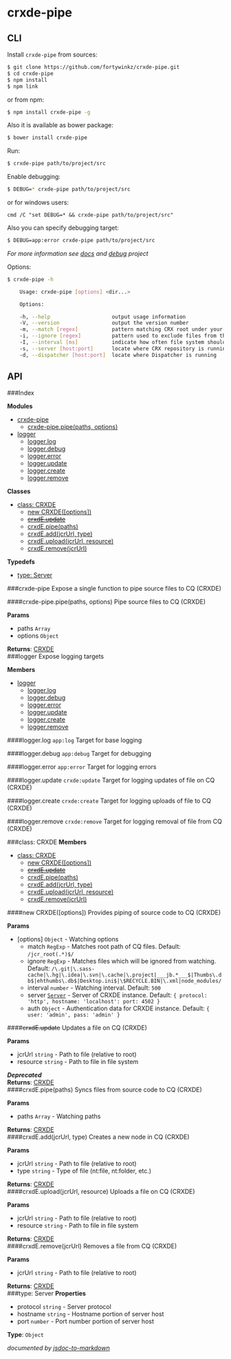 # crxde-pipe

## CLI

Install `crxde-pipe` from sources:
```sh
$ git clone https://github.com/fortywinkz/crxde-pipe.git
$ cd crxde-pipe
$ npm install
$ npm link
```

or from npm:
```sh
$ npm install crxde-pipe -g
```

Also it is available as bower package:
```sh
$ bower install crxde-pipe
```

Run:
```bash
$ crxde-pipe path/to/project/src
```

Enable debugging:
```bash
$ DEBUG=* crxde-pipe path/to/project/src
```
or for windows users:
```shell
cmd /C "set DEBUG=* && crxde-pipe path/to/project/src"
```

Also you can specify debugging target:
```bash
$ DEBUG=app:error crxde-pipe path/to/project/src
```
_For more information see [docs](#module_logger) and [debug](https://github.com/visionmedia/debug) project_

Options:
```bash
$ crxde-pipe -h

    Usage: crxde-pipe [options] <dir...>

    Options:

    -h, --help                    output usage information
    -V, --version                 output the version number
    -m, --match [regex]           pattern matching CRX root under your files
    -i, --ignore [regex]          pattern used to exclude files from the watch
    -I, --interval [ms]           indicate how often file system should be polled
    -s, --server [host:port]      locate where CRX repository is running
    -d, --dispatcher [host:port]  locate where Dispatcher is running
```

## API


###Index

**Modules**

* [crxde-pipe](#module_crxde-pipe)
  * [crxde-pipe.pipe(paths, options)](#module_crxde-pipe.pipe)
* [logger](#module_logger)
  * [logger.log](#module_logger.log)
  * [logger.debug](#module_logger.debug)
  * [logger.error](#module_logger.error)
  * [logger.update](#module_logger.update)
  * [logger.create](#module_logger.create)
  * [logger.remove](#module_logger.remove)

**Classes**

* [class: CRXDE](#CRXDE)
  * [new CRXDE([options])](#new_CRXDE)
  * [~~crxdE.update~~](#CRXDE#update)
  * [crxdE.pipe(paths)](#CRXDE#pipe)
  * [crxdE.add(jcrUrl, type)](#CRXDE#add)
  * [crxdE.upload(jcrUrl, resource)](#CRXDE#upload)
  * [crxdE.remove(jcrUrl)](#CRXDE#remove)

**Typedefs**

* [type: Server](#Server)
 
<a name="module_crxde-pipe"></a>
###crxde-pipe
Expose a single function to pipe source files to CQ (CRXDE)

<a name="module_crxde-pipe.pipe"></a>
####crxde-pipe.pipe(paths, options)
Pipe source files to CQ (CRXDE)

**Params**

- paths `Array`  
- options `Object`  

**Returns**: [CRXDE](#CRXDE)  
<a name="module_logger"></a>
###logger
Expose logging targets

**Members**

* [logger](#module_logger)
  * [logger.log](#module_logger.log)
  * [logger.debug](#module_logger.debug)
  * [logger.error](#module_logger.error)
  * [logger.update](#module_logger.update)
  * [logger.create](#module_logger.create)
  * [logger.remove](#module_logger.remove)

<a name="module_logger.log"></a>
####logger.log
`app:log` Target for base logging

<a name="module_logger.debug"></a>
####logger.debug
`app:debug` Target for debugging

<a name="module_logger.error"></a>
####logger.error
`app:error` Target for logging errors

<a name="module_logger.update"></a>
####logger.update
`crxde:update` Target for logging updates of file on CQ (CRXDE)

<a name="module_logger.create"></a>
####logger.create
`crxde:create` Target for logging uploads of file to CQ (CRXDE)

<a name="module_logger.remove"></a>
####logger.remove
`crxde:remove` Target for logging removal of file from CQ (CRXDE)

<a name="CRXDE"></a>
###class: CRXDE
**Members**

* [class: CRXDE](#CRXDE)
  * [new CRXDE([options])](#new_CRXDE)
  * [~~crxdE.update~~](#CRXDE#update)
  * [crxdE.pipe(paths)](#CRXDE#pipe)
  * [crxdE.add(jcrUrl, type)](#CRXDE#add)
  * [crxdE.upload(jcrUrl, resource)](#CRXDE#upload)
  * [crxdE.remove(jcrUrl)](#CRXDE#remove)

<a name="new_CRXDE"></a>
####new CRXDE([options])
Provides piping of source code to CQ (CRXDE)

**Params**

- \[options\] `Object` - Watching options  
  - match `RegExp` - Matches root path of CQ files. Default: `/jcr_root(.*)$/`  
  - ignore `RegExp` - Matches files which will be ignored from watching. Default: `/\.git|\.sass-cache|\.hg|\.idea|\.svn|\.cache|\.project|___jb.*___$|Thumbs\.db$|ehthumbs\.db$|Desktop.ini$|\$RECYCLE.BIN|\.xml|node_modules/`  
  - interval `number` - Watching interval. Default: `500`  
  - server <code>[Server](#Server)</code> - Server of CRXDE instance. Default: `{ protocol: 'http', hostname: 'localhost': port: 4502 }`  
  - auth `Object` - Authentication data for CRXDE instance. Default: `{ user: 'admin', pass: 'admin' }`  

<a name="CRXDE#update"></a>
####~~crxdE.update~~
Updates a file on CQ (CRXDE)

**Params**

- jcrUrl `string` - Path to file (relative to root)  
- resource `string` - Path to file in file system  

***Deprecated***  
**Returns**: [CRXDE](#CRXDE)  
<a name="CRXDE#pipe"></a>
####crxdE.pipe(paths)
Syncs files from source code to CQ (CRXDE)

**Params**

- paths `Array` - Watching paths  

**Returns**: [CRXDE](#CRXDE)  
<a name="CRXDE#add"></a>
####crxdE.add(jcrUrl, type)
Creates a new node in CQ (CRXDE)

**Params**

- jcrUrl `string` - Path to file (relative to root)  
- type `string` - Type of file (nt:file, nt:folder, etc.)  

**Returns**: [CRXDE](#CRXDE)  
<a name="CRXDE#upload"></a>
####crxdE.upload(jcrUrl, resource)
Uploads a file on CQ (CRXDE)

**Params**

- jcrUrl `string` - Path to file (relative to root)  
- resource `string` - Path to file in file system  

**Returns**: [CRXDE](#CRXDE)  
<a name="CRXDE#remove"></a>
####crxdE.remove(jcrUrl)
Removes a file from CQ (CRXDE)

**Params**

- jcrUrl `string` - Path to file (relative to root)  

**Returns**: [CRXDE](#CRXDE)  
<a name="Server"></a>
###type: Server
**Properties**

- protocol `string` - Server protocol  
- hostname `string` - Hostname portion of server host  
- port `number` - Port number portion of server host  

**Type**: `Object`  


*documented by [jsdoc-to-markdown](https://github.com/75lb/jsdoc-to-markdown)*
